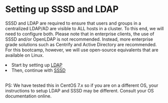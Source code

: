 # Setting up SSSD and LDAP

SSSD and LDAP are required to ensure that users and groups in a centralized LDAP/AD are visible to ALL hosts in a cluster. To this end, we will need to configure both. Please note that in enterprise clients, the use of SSSD and/or OpenLDAP is not recommended. Instead, more enterprise grade solutions such as Centrify and Active Directory are recommended. For this bootcamp, however, we will use open-source equivalents that are available on Linux.

<li>Start by setting up <a href="ldap">LDAP</a></li>
<li>Then, continue with <a href="sssd">SSSD</a></li>

<br/>

PS: We have tested this in CentOS 7.x so if you are on a different OS, your instructions to setup LDAP and SSSD may be different. Consult your OS documentation online.
